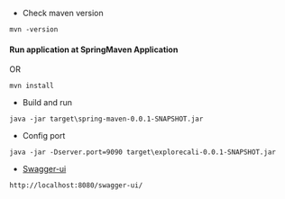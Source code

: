 * Check maven version
```
mvn -version
```
#### Run application at SpringMaven Application 

OR
```
mvn install
```

- Build and run
```
java -jar target\spring-maven-0.0.1-SNAPSHOT.jar
```

- Config port

```
java -jar -Dserver.port=9090 target\explorecali-0.0.1-SNAPSHOT.jar
```

- [Swagger-ui](http://localhost:8080/swagger-ui/) 
```
http://localhost:8080/swagger-ui/
```